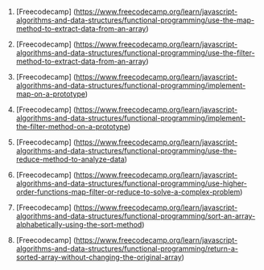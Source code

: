 1. [Freecodecamp] (https://www.freecodecamp.org/learn/javascript-algorithms-and-data-structures/functional-programming/use-the-map-method-to-extract-data-from-an-array)

2. [Freecodecamp] (https://www.freecodecamp.org/learn/javascript-algorithms-and-data-structures/functional-programming/use-the-filter-method-to-extract-data-from-an-array)

3. [Freecodecamp] (https://www.freecodecamp.org/learn/javascript-algorithms-and-data-structures/functional-programming/implement-map-on-a-prototype)

4. [Freecodecamp] (https://www.freecodecamp.org/learn/javascript-algorithms-and-data-structures/functional-programming/implement-the-filter-method-on-a-prototype)

5. [Freecodecamp] (https://www.freecodecamp.org/learn/javascript-algorithms-and-data-structures/functional-programming/use-the-reduce-method-to-analyze-data)
6. [Freecodecamp] (https://www.freecodecamp.org/learn/javascript-algorithms-and-data-structures/functional-programming/use-higher-order-functions-map-filter-or-reduce-to-solve-a-complex-problem)

7. [Freecodecamp] (https://www.freecodecamp.org/learn/javascript-algorithms-and-data-structures/functional-programming/sort-an-array-alphabetically-using-the-sort-method)
8. [Freecodecamp] (https://www.freecodecamp.org/learn/javascript-algorithms-and-data-structures/functional-programming/return-a-sorted-array-without-changing-the-original-array)
